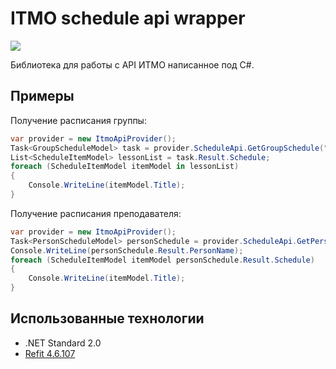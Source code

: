 # ITMO schedule api wrapper

<a href="https://docs.microsoft.com/en-us/dotnet/standard/net-standard"><img src="https://img.shields.io/badge/.NET%20Standard-2.0-green.svg"></a>

Библиотека для работы с API ИТМО написанное под C#.

## Примеры

Получение расписания группы:
```cs
var provider = new ItmoApiProvider();
Task<GroupScheduleModel> task = provider.ScheduleApi.GetGroupSchedule("group_title");
List<ScheduleItemModel> lessonList = task.Result.Schedule;
foreach (ScheduleItemModel itemModel in lessonList)
{
    Console.WriteLine(itemModel.Title);
}
```

Получение расписания преподавателя:
```cs
var provider = new ItmoApiProvider();
Task<PersonScheduleModel> personSchedule = provider.ScheduleApi.GetPersonSchedule(116501);
Console.WriteLine(personSchedule.Result.PersonName);
foreach (ScheduleItemModel itemModel personSchedule.Result.Schedule)
{
    Console.WriteLine(itemModel.Title);
}
```

## Использованные технологии
- .NET Standard 2.0
- [Refit 4.6.107](https://github.com/reactiveui/refit)
